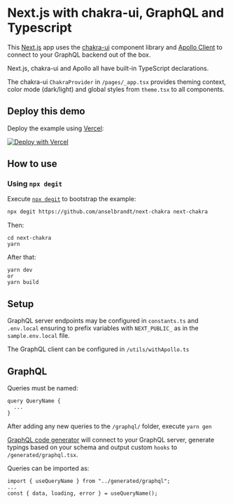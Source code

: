 # Next.js with chakra-ui, GraphQL and Typescript

This [Next.js](https://nextjs.org/) app uses the [chakra-ui](https://next.chakra-ui.com/) component library and [Apollo Client](https://www.apollographql.com/docs/react/) to connect to your GraphQL backend out of the box.

Next.js, chakra-ui and Apollo all have built-in TypeScript declarations.

The chakra-ui `ChakraProvider` in `/pages/_app.tsx` provides theming context, color mode (dark/light) and global styles from `theme.tsx` to all components.

## Deploy this demo

Deploy the example using [Vercel](https://vercel.com):

[![Deploy with Vercel](https://vercel.com/button)](https://vercel.com/import/project?template=https://github.com/anselbrandt/next-chakra)

## How to use

### Using `npx degit`

Execute [`npx degit`](https://github.com/Rich-Harris/degit) to bootstrap the example:

```bash
npx degit https://github.com/anselbrandt/next-chakra next-chakra
```

Then:

```
cd next-chakra
yarn
```

After that:

```
yarn dev
or
yarn build
```

## Setup

GraphQL server endpoints may be configured in `constants.ts` and `.env.local` ensuring to prefix variables with `NEXT_PUBLIC_` as in the `sample.env.local` file.

The GraphQL client can be configured in `/utils/withApollo.ts`

## GraphQL

Queries must be named:

```
query QueryName {
  ...
}
```

After adding any new queries to the `/graphql/` folder, execute `yarn gen`

[GraphQL code generator](https://graphql-code-generator.com/) will connect to your GraphQL server, generate typings based on your schema and output custom `hooks` to `/generated/graphql.tsx`.

Queries can be imported as:

```
import { useQueryName } from "../generated/graphql";
...
const { data, loading, error } = useQueryName();
```
